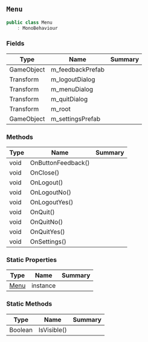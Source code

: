 ## `Menu`

```csharp
public class Menu
    : MonoBehaviour

```

### Fields

| Type | Name | Summary | 
| --- | --- | --- | 
| GameObject | m_feedbackPrefab |  | 
| Transform | m_logoutDialog |  | 
| Transform | m_menuDialog |  | 
| Transform | m_quitDialog |  | 
| Transform | m_root |  | 
| GameObject | m_settingsPrefab |  | 


### Methods

| Type | Name | Summary | 
| --- | --- | --- | 
| void | OnButtonFeedback() |  | 
| void | OnClose() |  | 
| void | OnLogout() |  | 
| void | OnLogoutNo() |  | 
| void | OnLogoutYes() |  | 
| void | OnQuit() |  | 
| void | OnQuitNo() |  | 
| void | OnQuitYes() |  | 
| void | OnSettings() |  | 


### Static Properties

| Type | Name | Summary | 
| --- | --- | --- | 
| [Menu](./Menu.md) | instance |  | 


### Static Methods

| Type | Name | Summary | 
| --- | --- | --- | 
| Boolean | IsVisible() |  | 



